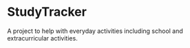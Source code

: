 # StudyTracker
A project to help with everyday activities including school and extracurricular activities.
